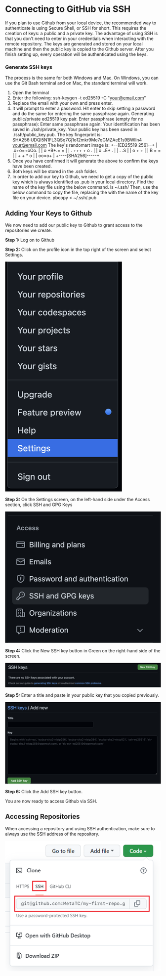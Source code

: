 # Connecting to GitHub via SSH

If you plan to use Github from your local device, the recommended way to authenticate is using Secure Shell, or SSH for short. This requires the creation of keys: a public and a private key. The advantage of using SSH is that you don't need to enter in your credentials when interacting with the remote repository. The keys are generated and stored on your local machine and then the public key is copied to the Github server. After you finish setting up, every operation will be authenticated using the keys.

### Generate SSH keys

The process is the same for both Windows and Mac. On Windows, you can use the Git Bash terminal and on Mac, the standard terminal will work.

1. Open the terminal
2. Enter the following: ssh-keygen -t ed25519 -C "your@email.com"
3. Replace the email with your own and press enter.
4. It will prompt to enter a password. Hit enter to skip setting a password and do the same for entering the same passphrase again. Generating public/private ed25519 key pair. Enter passphrase (empty for no passphrase):  Enter same passphrase again:  Your identification has been saved in ./ssh/private_key. Your public key has been saved in ./ssh/public_key.pub. The key fingerprint is: SHA256:UDQI5N1FL3QSq7Gj1o12mkr9Me7qGMZAeE1s9BWIln4 your@email.com The key's randomart image is: +--[ED25519 256]--+ |   .o+o=+oOo.    | |   o +B+.= =     | |  . +++ + o .    | |   o  ..E+ .     | |    .  .S        | |     o + +       | |      B = =      | |     + + * o     | |      oo=o+      | +----[SHA256]-----+
5. Once you have confirmed it will generate the above to confirm the keys have been created.
6. Both keys will be stored in the .ssh folder.
7. In order to add our key to Github, we need to get a copy of the public key which is always identified as .pub in your local directory. Find the name of the key file using the below command. ls ~/.ssh/ Then, use the below command to copy the file, replacing the <YOUR KEY> with the name of the key file on your device. pbcopy < ~/.ssh/<YOUR KEY>.pub

## Adding Your Keys to Github

We now need to add our public key to Github to grant access to the repositories we create.

**Step 1:** Log on to Github

**Step 2:** Click on the profile icon in the top right of the screen and select Settings.



![Click on settings. ](./connecting-to-github-via-ssh.assets/qBM9wZ2zQJeTPcGds_CXzA_82389fbb7ed140b78c68ea0807d9aae1_settings.png)

**Step 3:** On the Settings screen, on the left-hand side under the Access section, click SSH and GPG Keys



![Click on SSH and GPG Keys button](./connecting-to-github-via-ssh.assets/sFSNDz83SdiUjQ8_N_nYzA_9f8816da2612456fba6ae46f3411d3e1_sshkeys.png)

**Step 4:** Click the New SSH key button in Green on the right-hand side of the screen.



![Click on New SSH key button](./connecting-to-github-via-ssh.assets/JhTQN1nUTuyU0DdZ1J7sxw_d3abb3bf73884015bed813fb4b197ee1_ssh_keys_create.png)

**Step 5:** Enter a title and paste in your public key that you copied previously.



![Enter title and paste pubic key](./connecting-to-github-via-ssh.assets/KkE9fIBURMSBPXyAVPTEuA_c1274f2e6111466fa3fa9a35ead551e1_ssh_add_new.png)

**Step 6:** Click the Add SSH key button.

You are now ready to access Github via SSH.

## Accessing Repositories

When accessing a repository and using SSH authentication, make sure to always use the SSH address of the repository.



![Always use the SSH address of the repository](./connecting-to-github-via-ssh.assets/rdWZsAPqTtKVmbAD6u7SbA_4f25b172a2ef410fbad513882e0ea9e1_clone_ssh.png)